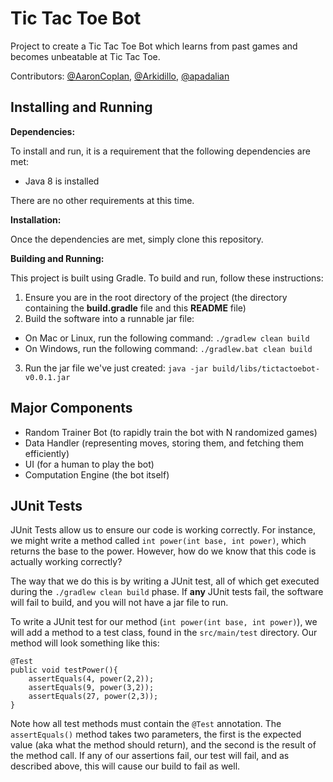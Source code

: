 # Tic Tac Toe Bot

Project to create a Tic Tac Toe Bot which learns from past games and becomes unbeatable at Tic Tac Toe.  

Contributors: [@AaronCoplan](https://github.com/AaronCoplan), [@Arkidillo](https://github.com/Arkidillo), [@apadalian](https://github.com/apadalian)

## Installing and Running

**Dependencies:** 

To install and run, it is a requirement that the following dependencies are met:
  * Java 8 is installed

There are no other requirements at this time.

**Installation:** 

Once the dependencies are met, simply clone this repository.

**Building and Running:**

This project is built using Gradle.  To build and run, follow these instructions:

1. Ensure you are in the root directory of the project (the directory containing the **build.gradle** file and this **README** file)
2. Build the software into a runnable jar file:
  * On Mac or Linux, run the following command: `./gradlew clean build`
  * On Windows, run the following command: `./gradlew.bat clean build`
3. Run the jar file we've just created: `java -jar build/libs/tictactoebot-v0.0.1.jar`

## Major Components

* Random Trainer Bot (to rapidly train the bot with N randomized games)
* Data Handler (representing moves, storing them, and fetching them efficiently)
* UI (for a human to play the bot)
* Computation Engine (the bot itself)

## JUnit Tests

JUnit Tests allow us to ensure our code is working correctly.  For instance, we might write a method called `int power(int base, int power)`, which returns the base to the power.  However, how do we know that this code is actually working correctly?

The way that we do this is by writing a JUnit test, all of which get executed during the `./gradlew clean build` phase.  If **any** JUnit tests fail, the software will fail to build, and you will not have a jar file to run.

To write a JUnit test for our method (`int power(int base, int power)`), we will add a method to a test class, found in the `src/main/test` directory.  Our method will look something like this:

```
@Test
public void testPower(){
    assertEquals(4, power(2,2));
    assertEquals(9, power(3,2));
    assertEquals(27, power(2,3));
}
```

Note how all test methods must contain the `@Test` annotation.  The `assertEquals()` method takes two parameters, the first is the expected value (aka what the method should return), and the second is the result of the method call.  If any of our assertions fail, our test will fail, and as described above, this will cause our build to fail as well.

